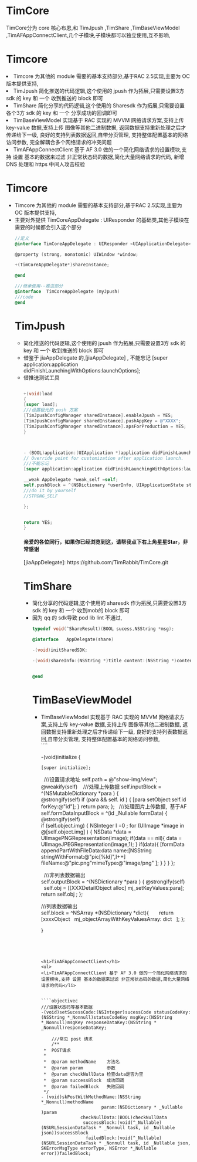 # TimCore
TimCore分为 core 核心布恩,和 TimJpush ,TimShare ,TimBaseViewModel ,TimAFAppConnectClient,几个子模块,子模块都可以独立使用,互不影响,
<h1>Timcore</h1>
<li>Timcore 为其他的 module 需要的基本支持部分,基于RAC 2.5实现,主要为 OC 版本提供支持,</li>
<li>TimJpush 简化推送的代码逻辑,这个使用的 jpush 作为拓展,只需要设置3方 sdk 的 key 和 一个 收到推送的 block 即可</li>
<li>TimShare 简化分享的代码逻辑,这个使用的  Sharesdk 作为拓展,只需要设置 各个3方 sdk 的 key 和 一个 分享成功的回调即可</li>
<li>TimBaseViewModel 实现基于 RAC 实现的 MVVM 网络请求方案,支持上传 key-value 数据,支持上传 图像等其他二进制数据, 返回数据支持重新处理之后才传递给下一级, 良好的支持列表数据返回,自带分页管理, 支持整体配置基本的网络访问参数, 完全解耦合多个网络请求的冲突问题</li>
<li>TimAFAppConnectClient 基于 AF 3.0 做的一个简化网络请求的设置模块,支持 设置 基本的数据来过滤 非正常状态码的数据,简化大量网络请求的代码, 新增 DNS 处理和 https 中间人攻击校验</li>





<h1>Timcore</h1>
<ul>
<li>Timcore 为其他的 module 需要的基本支持部分,基于RAC 2.5实现,主要为 OC 版本提供支持,</li>
<li>主要对外提供 TimCoreAppDelegate : UIResponder <UIApplicationDelegate>的基础类,其他子模块在需要的时候都会引入这个部分</li>

````objectivec
//定义
@interface TimCoreAppDelegate : UIResponder <UIApplicationDelegate>

@property (strong, nonatomic) UIWindow *window;

+(TimCoreAppDelegate*)shareInstance;

@end

///继承使用--推送部分
@interface  TimCoreAppDelegate (myJpush)
///code
@end
````


<h1>TimJpush</h1>
<ul>
<li>简化推送的代码逻辑,这个使用的 jpush 作为拓展,只需要设置3方 sdk 的 key 和 一个 收到推送的 block 即可</li>
<li>借鉴于 jiaAppDelegate 的,[jiaAppDelegate] , 不能忘记   [super application:application didFinishLaunchingWithOptions:launchOptions];
</li>
<li>借推送测试工具 <https://github.com/KnuffApp/Knuff></li>

````objectivec

+(void)load
{
[super load];
///设置极光的 push 方案
[TimJpushConfigManager sharedInstance].enableJpush = YES;
[TimJpushConfigManager sharedInstance].pushAppKey = @"XXXX";
[TimJpushConfigManager sharedInstance].apsForProduction = YES;
}



- (BOOL)application:(UIApplication *)application didFinishLaunchingWithOptions:(NSDictionary *)launchOptions {
// Override point for customization after application launch.
///不能忘记
[super application:application didFinishLaunchingWithOptions:launchOptions];

__weak AppDelegate *weak_self =self;
self.pushBlock = ^(NSDictionary *userInfo, UIApplicationState state){
///do it by yourself
//STRONG_SELF

};


return YES;
}
````

<h4>亲爱的各位同行，如果你已经浏览到这，请帮我点下右上角星星Star，非常感谢</h4>
[jiaAppDelegate]: https://github.com/TimRabbit/TimCore.git





<h1>TimShare</h1>
<ul>
<li>简化分享的代码逻辑,这个使用的 sharesdk 作为拓展,只需要设置3方 sdk 的 key 和 一个 收到mob的 block 即可</li>
<li>因为 qq 的 sdk导致 pod lib lint 不通过,</li>

````objectivec
typedef void(^ShareResult)(BOOL sucess,NSString *msg);

@interface   AppDelegate(share)

-(void)initSharedSDK;

-(void)shareInfo:(NSString *)title content:(NSString *)content image:(id)image  url:(NSString *)url actionSheet:(UIView *)actionSheet onShareStateChanged:(ShareResult)shareStateChangedHandler;


@end
````



<h1>TimBaseViewModel</h1>
<ul>
<li>TimBaseViewModel 实现基于 RAC 实现的 MVVM 网络请求方案,支持上传 key-value 数据,支持上传 图像等其他二进制数据, 返回数据支持重新处理之后才传递给下一级, 良好的支持列表数据返回,自带分页管理, 支持整体配置基本的网络访问参数, </li>
````

-(void)initialize
{
    
    [super initialize];
    
    ///设置请求地址
    self.path = @"show-img/view";
    @weakify(self)
    ///处理上传数据
    self.inputBlock = ^(NSMutableDictionary *para ) {    
        @strongify(self)
        if (para && self. id     ) {
            [para setObject:self.id forKey:@"id"];
        }
        return para;
    };
    ///处理图片上传数据,  基于AF
    self.formDataInputBlock = ^(id <AFMultipartFormData>  _Nullable formData) {
       @strongify(self)    
        if (self.object.img) {
           NSInteger I =0 ;
            for (UIImage *image  in @[self.object.img] ) {
               NSData *data  = UIImagePNGRepresentation(image);
                if(data == nil){
                    data  = UIImageJPEGRepresentation(image,1);
                }
                if(data){
                  [formData appendPartWithFileData:data name:[NSString stringWithFormat:@"pic[%ld]",I++] fileName:@"pic.png"mimeType:@"image/png" ];
                }
            }
       }
    };
    
    ///非列表数据输出  
    self.outputBlock = ^(NSDictionary *para ) {
        @strongify(self)
        self.obj = [[XXXDetailObject  alloc]  mj_setKeyValues:para];
        return self.obj ;
    };

  ///列表数据输出  
     self.block = ^NSArray *(NSDictionary *dict){
        return  [xxxxObject   mj_objectArrayWithKeyValuesArray: dict   ];
    };
    
}
````




<h1>TimAFAppConnectClient</h1>
<ul>
<li>TimAFAppConnectClient 基于 AF 3.0 做的一个简化网络请求的设置模块,支持 设置 基本的数据来过滤 非正常状态码的数据,简化大量网络请求的代码</li>


````objectivec
///设置状态码等基本数据
-(void)setSucessCode:(NSInteger)sucessCode statusCodeKey:(NSString *_Nonnull)statusCodeKey msgKey:(NSString *_Nonnull)msgKey responseDataKey:(NSString * _Nonnull)responseDataKey;
    
    ///常见 post 请求
    /**
 *  POST请求
 *
 *  @param methodName    方法名
 *  @param param         参数
 *  @param checkNullData 检查data是否为空
 *  @param successBlock  成功回调
 *  @param failedBlock   失败回调
 */
- (void)skPostWithMethodName:(NSString *_Nonnull)methodName
                       param:(NSDictionary * _Nullable )param
               checkNullData:(BOOL)checkNullData
                successBlock:(void(^_Nullable)(NSURLSessionDataTask * _Nonnull task, id _Nullable json))successBlock
                 failedBlock:(void(^_Nullable)(NSURLSessionDataTask * _Nonnull task, id _Nullable json, SKErrorMsgType errorType, NSError *_Nullable error))failedBlock;
````


